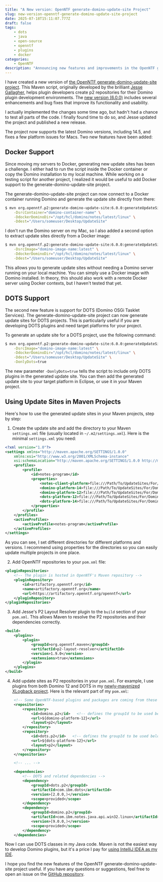 ```yaml
---
title: "A New version: OpenNTF generate-domino-update-site Project"
slug: new-version-openntf-generate-domino-update-site-project
date: 2025-07-18T15:11:07.777Z
draft: false
tags:
    - dots
    - java
    - open-source
    - openntf
    - plugins
    - docker
categories:
    - OpenNTF
description: "Announcing new features and improvements in the OpenNTF generate-domino-update-site Maven project, including Docker and DOTS support."
---
```


I have created a new version of [the OpenNTF generate-domino-update-site project](https://github.com/OpenNTF/generate-domino-update-site). This Maven script, originally developed by the brilliant [Jesse Gallagher](https://frostillic.us/), helps plugin developers create p2 repositories for their Domino plugin development environments. The [new version (6.0.0)](https://github.com/OpenNTF/generate-domino-update-site/releases/tag/6.0.0) includes several enhancements and bug fixes that improve its functionality and usability.
<!-- more -->
I actually implemented the changes some time ago, but hadn't had a chance to test all parts of the code. I finally found time to do so, and Jesse updated the project and published a new release.

The project now supports the latest Domino versions, including 14.5, and fixes a few platform issues for Macs. Two new features have been added:

## Docker Support

Since moving my servers to Docker, generating new update sites has been a challenge. I either had to run the script inside the Docker container or copy the Domino installation to my local machine. While working on a testing script for another project, I realized it would be useful to add Docker support to the generate-domino-update-site project.

The generate-domino-update-site project can now connect to a Docker container running Domino and generate the update site directly from there:

```bash
$ mvn org.openntf.p2:generate-domino-update-site:6.0.0:generateUpdateSite \
    -DsrcContainer="domino-container-name" \
    -DdockerDominoDir="/opt/hcl/domino/notes/latest/linux" \
    -Ddest="/Users/someuser/Desktop/UpdateSite"
```

I don't run the Domino server on my Mac, so I also added a second option to extract update sites directly from a Docker image:

```bash
$ mvn org.openntf.p2:generate-domino-update-site:6.0.0:generateUpdateSite \
    -DsrcImage="domino-image-name:latest" \
    -DdockerDominoDir="/opt/hcl/domino/notes/latest/linux" \
    -Ddest="/Users/someuser/Desktop/UpdateSite"
```

This allows you to generate update sites without needing a Domino server running on your local machine. You can simply use a Docker image with Domino installed. In theory, this should also work with a remote Docker server using Docker contexts, but I haven't tested that yet.

## DOTS Support

The second new feature is support for DOTS (Domino OSGi Tasklet Services). The generate-domino-update-site project can now generate update sites for DOTS projects. This is particularly useful if you are developing DOTS plugins and need target platforms for your project.

To generate an update site for a DOTS project, use the following command:

```bash
$ mvn org.openntf.p2:generate-domino-update-site:6.0.0:generateUpdateSite \
    -DsrcImage="domino-image-name:latest" \
    -DdockerDominoDir="/opt/hcl/domino/notes/latest/linux" \
    -Ddest="/Users/someuser/Desktop/UpdateSite" \
    -DonlyDots=true
```

The new parameter `-DonlyDots=true` tells the script to include only DOTS plugins in the generated update site. You can then add the generated update site to your target platform in Eclipse, or use it in your Maven project.

## Using Update Sites in Maven Projects

Here's how to use the generated update sites in your Maven projects, step by step:

1. Create the update site and add the directory to your Maven `settings.xml` file (usually located in `~/.m2/settings.xml`). Here is the minimal `settings.xml` you need:

```xml
<?xml version="1.0"?>
<settings xmlns="http://maven.apache.org/SETTINGS/1.0.0"
    xmlns:xsi="http://www.w3.org/2001/XMLSchema-instance"
    xsi:schemaLocation="http://maven.apache.org/SETTINGS/1.0.0 http://maven.apache.org/xsd/settings-1.0.0.xsd">
    <profiles>
        <profile>
            <id>notes-program</id>
            <properties>
                <notes-client-platform>file:///Path/To/UpdateSites/For/Notes_14.0FP2</notes-client-platform>
                <domino-platform-14>file:///Path/To/UpdateSites/For/Domino_14.0.0</domino-platform-14>
                <domino-platform-12>file:///Path/To/UpdateSites/For/Domino_12.0.2FP2</domino-platform-12>
                <dots-platform-12>file:///Path/To/UpdateSites/For/Domino_12.0.2FP6_DOTS</dots-platform-12>
                <dots-platform-14>file:///Path/To/UpdateSites/For/Domino_14.0FP2_DOTS</dots-platform-14>
            </properties>
        </profile>
    </profiles>
    <activeProfiles>
        <activeProfile>notes-program</activeProfile>
    </activeProfiles>
</settings>
```

As you can see, I set different directories for different platforms and versions. I recommend using properties for the directories so you can easily update multiple projects in one place.

2. Add OpenNTF repositories to your `pom.xml` file:

```xml
<pluginRepositories>
    <!-- The plugin is hosted in OpenNTF's Maven repository -->
    <pluginRepository>
        <id>artifactory.openntf.org</id>
        <name>artifactory.openntf.org</name>
        <url>https://artifactory.openntf.org/openntf</url>
    </pluginRepository>
</pluginRepositories>
```

3. Add Jesse's P2 Layout Resolver plugin to the `build` section of your `pom.xml`. This allows Maven to resolve the P2 repositories and their dependencies correctly.

```xml
<build>
    <plugins>
        <plugin>
            <groupId>org.openntf.maven</groupId>
            <artifactId>p2-layout-resolver</artifactId>
            <version>1.9.0</version>
            <extensions>true</extensions>
        </plugin>
    </plugins>
</build>
```

4. Add update sites as P2 repositories in your `pom.xml`. For example, I use plugins from both Domino 12 and DOTS in my [newly-mavenized XLogback project](https://github.com/sbasegmez/XLogback). Here is the relevant part of my `pom.xml`:

```xml
    <!-- Some OpenNTF-based plugins and packages are coming from these repositories -->
    <repositories>
        <repository>
            <id>domino.p2</id>   <!-- defines the groupId to be used below -->
            <url>${domino-platform-12}</url>
            <layout>p2</layout>
        </repository>
        <repository>
            <id>dots.p2</id>   <!-- defines the groupId to be used below -->
            <url>${dots-platform-12}</url>
            <layout>p2</layout>
        </repository>
    </repositories>

    <!-- ... -->

    <dependencies>
        <!-- DOTS and related dependencies -->
        <dependency>
            <groupId>dots.p2</groupId>
            <artifactId>com.ibm.dots</artifactId>
            <version>[2.0.0,)</version>
            <scope>provided</scope>
        </dependency>
        <dependency>
            <groupId>domino.p2</groupId>
            <artifactId>com.ibm.notes.java.api.win32.linux</artifactId>
            <version>[9.0.0,)</version>
            <scope>provided</scope>
        </dependency>
    </dependencies>
```

Now I can use DOTS classes in my Java code. Maven is not the easiest way to develop Domino plugins, but it's a price I pay for [using IntelliJ IDEA as my IDE](2025-06-intellij-idea-domino-jnx-domino-development.md).

I hope you find the new features of the OpenNTF generate-domino-update-site project useful. If you have any questions or suggestions, feel free to open an issue on the [GitHub repository](https://github.com/OpenNTF/generate-domino-update-site).
